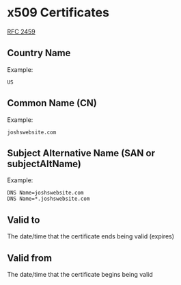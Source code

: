 # x509 Certificates
[RFC 2459](https://www.ietf.org/rfc/rfc2459.txt)

## Country Name
Example:
```
US
```

## Common Name (CN)
Example:
```
joshswebsite.com
```

## Subject Alternative Name (SAN or subjectAltName)
Example:
```
DNS Name=joshswebsite.com
DNS Name=*.joshswebsite.com
```

## Valid to
The date/time that the certificate ends being valid (expires)

## Valid from
The date/time that the certificate begins being valid
